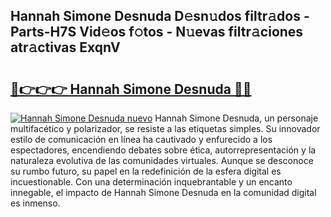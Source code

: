 ## Hannah Simone Desnuda D𝚎sn𝚞dos filtr𝚊dos - Parts-H7S Vid𝚎os f𝚘tos - N𝚞evas filtr𝚊ciones atr𝚊ctivas ExqnV

# <h2><a href="http://mb1n7n.tromn.icu/?c=Hannah+Simone+Desnuda">🔗👉👉👉 Hannah Simone Desnuda 🔗🔗</a></h2>

[![Hannah Simone Desnuda nuevo](https://i.imgur.com/pEAQMta.gif)](http://mb1n7n.tromn.icu/?c=Hannah+Simone+Desnuda)
Hannah Simone Desnuda, un personaje multifacético y polarizador, se resiste a las etiquetas simples. Su innovador estilo de comunicación en línea ha cautivado y enfurecido a los espectadores, encendiendo debates sobre ética, autorrepresentación y la naturaleza evolutiva de las comunidades virtuales. Aunque se desconoce su rumbo futuro, su papel en la redefinición de la esfera digital es incuestionable. Con una determinación inquebrantable y un encanto innegable, el impacto de Hannah Simone Desnuda en la comunidad digital es inmenso.
